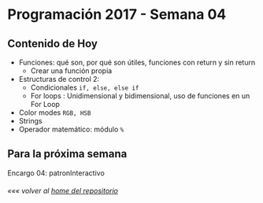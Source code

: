 # Programación 2017 - Semana 04
## Contenido de Hoy

* Funciones: qué son, por qué son útiles, funciones con return y sin return
  * Crear una función propia
* Estructuras de control 2:
  * Condicionales `if, else, else if`
  * For loops : Unidimensional y bidimensional, uso de funciones en un For Loop
* Color modes `RGB, HSB`
* Strings
* Operador matemático: módulo `%`



## Para la próxima semana
Encargo 04: patronInteractivo



###### *««« volver al [home del repositorio](https://github.com/Franzel/UDD_Programacion_2017_2sem)*
